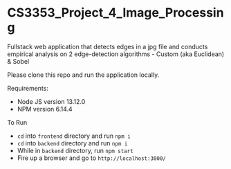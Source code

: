 # CS3353_Project_4_Image_Processing
Fullstack web application that detects edges in a jpg file and conducts empirical analysis on 2 edge-detection algorithms - Custom (aka Euclidean) & Sobel

Please clone this repo and run the application locally.

Requirements:
- Node JS version 13.12.0
- NPM version 6.14.4

To Run
- `cd` into `frontend` directory and run `npm i`
- `cd` into `backend` directory and run `npm i`
- While in `backend` directory, run `npm start`
- Fire up a browser and go to `http://localhost:3000/`
